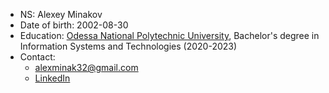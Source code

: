 * NS: Alexey Minakov
* Date of birth: 2002-08-30
* Education: <a href="https://op.edu.ua/en">Odessa National Polytechnic University</a>, Bachelor's degree in Information Systems and Technologies (2020-2023)
* Contact:
   * alexminak32@gmail.com
   * [LinkedIn](https://www.linkedin.com/in/alexey-minakov-302457168/)
